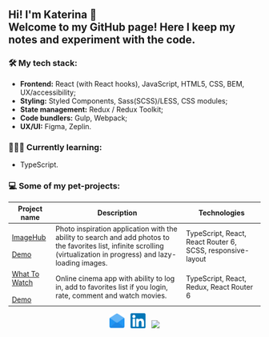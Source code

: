 <h2 align="left">Hi! I'm Katerina 👋<br>
Welcome to my GitHub page! Here I keep my notes and experiment with the code.
</h2>

### 🛠 My tech stack:

- **Frontend:** React (with React hooks), JavaScript, HTML5, CSS, BEM, UX/accessibility;
- **Styling:** Styled Components, Sass(SCSS)/LESS, CSS modules;
- **State management:** Redux / Redux Toolkit;
- **Code bundlers:** Gulp, Webpack;
- **UX/UI:** Figma, Zeplin.

### 👩🏻‍🎓 Currently learning:
- TypeScript.

### 💻 Some of my pet-projects:

| Project name        | Description          | Technologies  |
| ------------- | ------------- | ----- |
| [ImageHub](https://github.com/katareena/imagehub)<br><br>[Demo](https://imagehub.vercel.app/) | Photo inspiration application with the ability to search and add photos to the favorites list, infinite scrolling (virtualization in progress) and lazy-loading images. | TypeScript, React, React Router 6, SCSS, responsive-layout |
| [What To Watch](https://github.com/katareena/1018255-what-to-watch-10)<br><br>[Demo](https://1018255-what-to-watch-10.vercel.app/) | Online cinema app with ability to log in, add to favorites list if you login, rate, comment and watch movies. | TypeScript, React, Redux, React Router 6 |

<p align="center">
<a href="mailto:w10160177@gmail.com"><img height="30" src="https://raw.githubusercontent.com//katareena/katareena/master/003-email.svg"></a>&nbsp;&nbsp;
<a href="https://www.linkedin.com/in/ekaterina-reznikova/"><img height="30" src="https://raw.githubusercontent.com//katareena/katareena/master/001-linkedin.svg"></a>&nbsp;&nbsp;
<a href="https://www.codewars.com/users/katareena/"><img height="30" src="https://www.codewars.com/users/katareena/badges/micro"></a>
</p>
